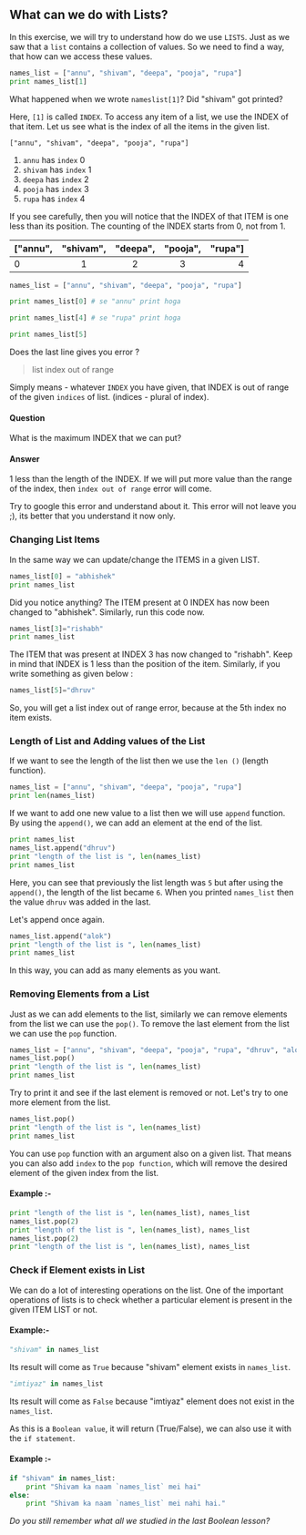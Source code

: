 ## What can we do with Lists?

In this exercise, we will try to understand how do we use `LISTS`. Just as we saw that a `list` contains a collection of values. So we need to find a way, that how can we access these values.

```python
names_list = ["annu", "shivam", "deepa", "pooja", "rupa"]
print names_list[1]
```

What happened when we wrote `nameslist[1]`? Did "shivam" got printed? 

Here, `[1]` is called `INDEX`. To access any item of a list, we use the INDEX of that item. Let us see what is the index of all the items in the given list.

`["annu", "shivam", "deepa", "pooja", "rupa"]`

1. `annu` has `index` 0
2. `shivam` has `index` 1
3. `deepa` has `index` 2
4. `pooja` has `index` 3
5. `rupa` has `index` 4

If you see carefully, then you will notice that the INDEX of that ITEM is one less than its position. The counting of the INDEX starts from 0, not from 1.

|["annu",  | "shivam",  | "deepa",  | "pooja",   | "rupa"] |
|----------|:----------:|:---------:|:----------:|--------:|
| 0        | 	1       | 2         | 3          | 4       |

```python
names_list = ["annu", "shivam", "deepa", "pooja", "rupa"]

print names_list[0] # se "annu" print hoga

print names_list[4] # se "rupa" print hoga

print names_list[5]
```

Does the last line gives you error ? 

> list index out of range

Simply means - whatever `INDEX` you have given, that INDEX is out of range of the given `indices` of list. (indices - plural of index).

#### Question
What is the maximum INDEX that we can put? 

#### Answer
1 less than the length of the INDEX. If we will put more value than the range of the index, then `index out of range` error will come.

Try to google this error and understand about it. This error will not leave you ;), its better that you understand it now only.

### Changing List Items

In the same way we can update/change the ITEMS in a given LIST.

```python
names_list[0] = "abhishek"
print names_list
```

Did you notice anything? The ITEM present at 0 INDEX has now been changed to "abhishek". Similarly, run this code now.
```python
names_list[3]="rishabh"
print names_list
```

The ITEM that was present at  INDEX 3 has now changed to "rishabh". Keep in mind that INDEX is 1 less than the position of the item. Similarly, if you write something as given below :


```python
names_list[5]="dhruv"
```
So, you will get a list index out of range error, because at the 5th index no item exists. 

### Length of List and Adding values of the List
If we want to see the length of the list then we use the `len ()` (length function).

```python
names_list = ["annu", "shivam", "deepa", "pooja", "rupa"]
print len(names_list)
```
If we want to add one new value to a list then we will use `append` function. By using the `append()`, we can add an element at the end of the list.


```python
print names_list
names_list.append("dhruv")
print "length of the list is ", len(names_list)
print names_list
```
Here, you can see that previously the list length was `5` but after using the `append()`, the length of the list became `6`. When you printed `names_list` then the value `dhruv` was added in the last.


Let's append once again.

```python
names_list.append("alok")
print "length of the list is ", len(names_list)
print names_list
```

In this way, you can add as many elements as you want.

### Removing Elements from a List
Just as we can add elements to the list, similarly we can remove elements from the list we can use the `pop()`. To remove the last element from the list we can use the `pop` function.

```python
names_list = ["annu", "shivam", "deepa", "pooja", "rupa", "dhruv", "alok"]
names_list.pop()
print "length of the list is ", len(names_list)
print names_list
```

Try to print it and see if the last element is removed or not. Let's try to one more element from the list.

```python
names_list.pop()
print "length of the list is ", len(names_list)
print names_list
```
You can use `pop` function with an argument also on a given list. That means you can also add `index` to the `pop function`, which will remove the desired element of the given index from the list. 

#### Example :-

```python
print "length of the list is ", len(names_list), names_list
names_list.pop(2)
print "length of the list is ", len(names_list), names_list
names_list.pop(2)
print "length of the list is ", len(names_list), names_list
```

### Check if Element exists in List
We can do a lot of interesting operations on the list. One of the important operations of lists is to check whether a particular element is present in the given ITEM LIST or not.

#### Example:-

```python
"shivam" in names_list
```
Its result will come as `True` because "shivam" element exists in `names_list`.


```python
"imtiyaz" in names_list
```

Its result will come as `False` because "imtiyaz" element does not exist in the `names_list`.

As this is a `Boolean value`, it will return (True/False), we can also use it with the `if statement`.

#### Example :-

```python
if "shivam" in names_list:
    print "Shivam ka naam `names_list` mei hai"
else:
    print "Shivam ka naam `names_list` mei nahi hai."
```

*Do you still remember what all we studied in the last Boolean lesson?*